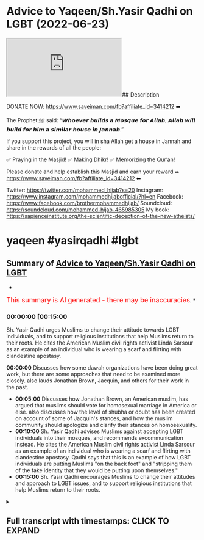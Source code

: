 # Advice to Yaqeen/Sh.Yasir Qadhi on LGBT (2022-06-23)

<iframe loading='lazy' src='https://www.youtube.com/embed/i3VL7t5kt54'></iframe>## Description

DONATE NOW: <https://www.saveiman.com/fb?affiliate_id=3414212> ⬅

The Prophet ﷺ said: “𝙒𝙝𝙤𝙚𝙫𝙚𝙧 𝙗𝙪𝙞𝙡𝙙𝙨 𝙖 𝙈𝙤𝙨𝙦𝙪𝙚 𝙛𝙤𝙧 𝘼𝙡𝙡𝙖𝙝, 𝘼𝙡𝙡𝙖𝙝 𝙬𝙞𝙡𝙡 𝙗𝙪𝙞𝙡𝙙 𝙛𝙤𝙧 𝙝𝙞𝙢 𝙖 𝙨𝙞𝙢𝙞𝙡𝙖𝙧 𝙝𝙤𝙪𝙨𝙚 𝙞𝙣 𝙅𝙖𝙣𝙣𝙖𝙝.”

If you support this project, you will in sha Allah get a house in Jannah and share in the rewards of all the people:

✅ Praying in the Masjid!
✅ Making Dhikr!
✅ Memorizing the Qur’an!

Please donate and help establish this Masjid and earn your reward ➡ <https://www.saveiman.com/fb?affiliate_id=3414212> ⬅

Twitter: <https://twitter.com/mohammed_hijab?s=20>
Instagram: <https://www.instagram.com/mohammedhijabofficial/?hl=en>
Facebook: <https://www.facebook.com/brothermohammedhijab/>
Soundcloud: <https://soundcloud.com/mohammed-hijab-465985305>
My book: <https://sapienceinstitute.org/the-scientific-deception-of-the-new-atheists/>

# yaqeen #yasirqadhi #lgbt

## Summary of [Advice to Yaqeen/Sh.Yasir Qadhi on LGBT](https://www.youtube.com/watch?v=i3VL7t5kt54)

*

<span style="color:red; font-size:125%">This summary is AI generated - there may be inaccuracies</span>. *

### <a onclick="modifyYTiframeseektime('900')">00:00:00 [00:15:00</a>

Sh. Yasir Qadhi urges Muslims to change their attitude towards LGBT individuals, and to support religious institutions that help Muslims return to their roots. He cites the American Muslim civil rights activist Linda Sarsour as an example of an individual who is wearing a  scarf and flirting with clandestine apostasy.

**<a onclick="modifyYTiframeseektime('0')">00:00:00</a>** Discusses how some dawah organizations have been doing great work, but there are some approaches that need to be examined more closely. also lauds Jonathan Brown, Jacquin, and others for their work in the past.

* **<a onclick="modifyYTiframeseektime('300')">00:05:00</a>** Discusses how Jonathan Brown, an American muslim, has argued that muslims should vote for homosexual marriage in America or else. also discusses how the level of shubha or doubt has been created on account of some of Jacquin's stances, and how the muslim community should apologize and clarify their stances on homosexuality.
* **<a onclick="modifyYTiframeseektime('600')">00:10:00</a>** Sh. Yasir Qadhi advises Muslims against accepting LGBT individuals into their mosques, and recommends excommunication instead. He cites the American Muslim civil rights activist Linda Sarsour as an example of an individual who is wearing a  scarf and flirting with clandestine apostasy. Qadhi says that this is an example of how LGBT individuals are putting Muslims "on the back foot" and "stripping them of the fake identity that they would be putting upon themselves."
* **<a onclick="modifyYTiframeseektime('900')">00:15:00</a>** Sh. Yasir Qadhi encourages Muslims to change their attitudes and approach to LGBT issues, and to support religious institutions that help Muslims return to their roots.

<details><summary><h2>Full transcript with timestamps: CLICK TO EXPAND</h2></summary>

<a onclick="modifyYTiframeseektime('0)')">0:00:00 hey you are you wasting your time on</a>
<a onclick="modifyYTiframeseektime('2)')">0:00:02 social media again your brothers and</a>
<a onclick="modifyYTiframeseektime('4)')">0:00:04 sisters in islam net from norway are</a>
<a onclick="modifyYTiframeseektime('6)')">0:00:06 establishing a masjid a tawa center</a>
<a onclick="modifyYTiframeseektime('10)')">0:00:10 establishing a masjid to convey the</a>
<a onclick="modifyYTiframeseektime('11)')">0:00:11 message of islam is one of the best</a>
<a onclick="modifyYTiframeseektime('14)')">0:00:14 deeds a muslim can do there's a huge</a>
<a onclick="modifyYTiframeseektime('17)')">0:00:17 need for it in norway you know this and</a>
<a onclick="modifyYTiframeseektime('18)')">0:00:18 i know this so that makes the reward</a>
<a onclick="modifyYTiframeseektime('21)')">0:00:21 even greater so give generously and</a>
<a onclick="modifyYTiframeseektime('24)')">0:00:24 allah azzawajal will give you even more</a>
<a onclick="modifyYTiframeseektime('28)')">0:00:28 [Music]</a>
<a onclick="modifyYTiframeseektime('36)')">0:00:36 this is a follow-up video from one that</a>
<a onclick="modifyYTiframeseektime('38)')">0:00:38 i've done before about issues relating</a>
<a onclick="modifyYTiframeseektime('40)')">0:00:40 to lgbtq</a>
<a onclick="modifyYTiframeseektime('42)')">0:00:42 especially pertaining to the muslim</a>
<a onclick="modifyYTiframeseektime('43)')">0:00:43 community the tradition is muslim oh you</a>
<a onclick="modifyYTiframeseektime('45)')">0:00:45 just call it the muslim community and in</a>
<a onclick="modifyYTiframeseektime('48)')">0:00:48 the previous video that i made i was</a>
<a onclick="modifyYTiframeseektime('50)')">0:00:50 speaking particularly about some</a>
<a onclick="modifyYTiframeseektime('51)')">0:00:51 approaches of</a>
<a onclick="modifyYTiframeseektime('52)')">0:00:52 uh some dawah organizations</a>
<a onclick="modifyYTiframeseektime('55)')">0:00:55 um i mentioned ikna i mentioned yakreen</a>
<a onclick="modifyYTiframeseektime('57)')">0:00:57 i mentioned some figures</a>
<a onclick="modifyYTiframeseektime('59)')">0:00:59 of dawah like</a>
<a onclick="modifyYTiframeseektime('62)')">0:01:02 dr jonathan brown and other individuals</a>
<a onclick="modifyYTiframeseektime('65)')">0:01:05 who are i would consider big players in</a>
<a onclick="modifyYTiframeseektime('67)')">0:01:07 the tawa at least or in the public</a>
<a onclick="modifyYTiframeseektime('69)')">0:01:09 discourse and rightfully so because they</a>
<a onclick="modifyYTiframeseektime('71)')">0:01:11 have made many contributions which some</a>
<a onclick="modifyYTiframeseektime('74)')">0:01:14 of their detractors</a>
<a onclick="modifyYTiframeseektime('75)')">0:01:15 will never be able to make let alone</a>
<a onclick="modifyYTiframeseektime('77)')">0:01:17 have made in the past for example</a>
<a onclick="modifyYTiframeseektime('79)')">0:01:19 yesterday has done some great work</a>
<a onclick="modifyYTiframeseektime('82)')">0:01:22 especially relating to the seerah that</a>
<a onclick="modifyYTiframeseektime('84)')">0:01:24 he's put up in the english language i</a>
<a onclick="modifyYTiframeseektime('85)')">0:01:25 think i don't think</a>
<a onclick="modifyYTiframeseektime('86)')">0:01:26 almost anyone has done anything like</a>
<a onclick="modifyYTiframeseektime('88)')">0:01:28 that in terms of the effort and the</a>
<a onclick="modifyYTiframeseektime('90)')">0:01:30 output that was put into that and the</a>
<a onclick="modifyYTiframeseektime('92)')">0:01:32 originality and the</a>
<a onclick="modifyYTiframeseektime('93)')">0:01:33 research that must have been put into</a>
<a onclick="modifyYTiframeseektime('95)')">0:01:35 such a thing</a>
<a onclick="modifyYTiframeseektime('96)')">0:01:36 likewise</a>
<a onclick="modifyYTiframeseektime('98)')">0:01:38 he's done really great work and when it</a>
<a onclick="modifyYTiframeseektime('100)')">0:01:40 comes to the production quality of some</a>
<a onclick="modifyYTiframeseektime('102)')">0:01:42 of the things that have come up from</a>
<a onclick="modifyYTiframeseektime('102)')">0:01:42 japan i think everyone agrees that it's</a>
<a onclick="modifyYTiframeseektime('104)')">0:01:44 really brilliant and excellent and when</a>
<a onclick="modifyYTiframeseektime('106)')">0:01:46 he comes and</a>
<a onclick="modifyYTiframeseektime('108)')">0:01:48 speaks especially when he storytells and</a>
<a onclick="modifyYTiframeseektime('110)')">0:01:50 i have to say it's really really like</a>
<a onclick="modifyYTiframeseektime('112)')">0:01:52 inspirational the way he speaks about</a>
<a onclick="modifyYTiframeseektime('114)')">0:01:54 some of the prophets of the past and</a>
<a onclick="modifyYTiframeseektime('116)')">0:01:56 some of the companions of the past</a>
<a onclick="modifyYTiframeseektime('117)')">0:01:57 masha'allah is really it's excellent and</a>
<a onclick="modifyYTiframeseektime('119)')">0:01:59 jonathan brown an excellent a star a</a>
<a onclick="modifyYTiframeseektime('122)')">0:02:02 great academic who's done some really</a>
<a onclick="modifyYTiframeseektime('124)')">0:02:04 great work in the past and i think a lot</a>
<a onclick="modifyYTiframeseektime('125)')">0:02:05 of the detractors that do attack these</a>
<a onclick="modifyYTiframeseektime('127)')">0:02:07 people may have perverse intentions</a>
<a onclick="modifyYTiframeseektime('129)')">0:02:09 quite frankly i mean</a>
<a onclick="modifyYTiframeseektime('131)')">0:02:11 and</a>
<a onclick="modifyYTiframeseektime('132)')">0:02:12 i will repeat will not in the future</a>
<a onclick="modifyYTiframeseektime('135)')">0:02:15 let alone have in the past be able to</a>
<a onclick="modifyYTiframeseektime('137)')">0:02:17 produce anything like what these</a>
<a onclick="modifyYTiframeseektime('139)')">0:02:19 individuals have produced in terms of</a>
<a onclick="modifyYTiframeseektime('141)')">0:02:21 their contribution to the islamic</a>
<a onclick="modifyYTiframeseektime('142)')">0:02:22 discourse for the muslim people</a>
<a onclick="modifyYTiframeseektime('145)')">0:02:25 so we have benefited from that and i</a>
<a onclick="modifyYTiframeseektime('146)')">0:02:26 think it's important to start with that</a>
<a onclick="modifyYTiframeseektime('148)')">0:02:28 kind of recognition because these people</a>
<a onclick="modifyYTiframeseektime('150)')">0:02:30 have been in the dawa and in the public</a>
<a onclick="modifyYTiframeseektime('152)')">0:02:32 space much longer than we have and we</a>
<a onclick="modifyYTiframeseektime('155)')">0:02:35 uh you know have benefited i have</a>
<a onclick="modifyYTiframeseektime('156)')">0:02:36 personally benefited so much from all</a>
<a onclick="modifyYTiframeseektime('159)')">0:02:39 three individuals i must say</a>
<a onclick="modifyYTiframeseektime('161)')">0:02:41 and so i don't want anyone to think</a>
<a onclick="modifyYTiframeseektime('163)')">0:02:43 that this is trying to you know cancel</a>
<a onclick="modifyYTiframeseektime('166)')">0:02:46 them or something like this and</a>
<a onclick="modifyYTiframeseektime('167)')">0:02:47 what do we gain from that they're our</a>
<a onclick="modifyYTiframeseektime('169)')">0:02:49 friends we have a good personal</a>
<a onclick="modifyYTiframeseektime('170)')">0:02:50 relationship with them i've spoken to</a>
<a onclick="modifyYTiframeseektime('172)')">0:02:52 yesterday twice we've done two podcasts</a>
<a onclick="modifyYTiframeseektime('175)')">0:02:55 together jonathan brown has done a</a>
<a onclick="modifyYTiframeseektime('176)')">0:02:56 podcast with him we have a good personal</a>
<a onclick="modifyYTiframeseektime('178)')">0:02:58 relationship there's no need or reason</a>
<a onclick="modifyYTiframeseektime('180)')">0:03:00 or personal gain that i get from this at</a>
<a onclick="modifyYTiframeseektime('182)')">0:03:02 all</a>
<a onclick="modifyYTiframeseektime('184)')">0:03:04 at all the second thing i'll say is</a>
<a onclick="modifyYTiframeseektime('187)')">0:03:07 they've done great work and they</a>
<a onclick="modifyYTiframeseektime('188)')">0:03:08 continue to do great work and we don't</a>
<a onclick="modifyYTiframeseektime('189)')">0:03:09 want to disturb that great work</a>
<a onclick="modifyYTiframeseektime('192)')">0:03:12 not having said all that</a>
<a onclick="modifyYTiframeseektime('194)')">0:03:14 what i will say is this</a>
<a onclick="modifyYTiframeseektime('196)')">0:03:16 there are some approaches which need to</a>
<a onclick="modifyYTiframeseektime('198)')">0:03:18 be examined okay there are some</a>
<a onclick="modifyYTiframeseektime('200)')">0:03:20 approaches that need to be examined now</a>
<a onclick="modifyYTiframeseektime('201)')">0:03:21 recently i was very encouraged to find</a>
<a onclick="modifyYTiframeseektime('204)')">0:03:24 that after i done my first video</a>
<a onclick="modifyYTiframeseektime('207)')">0:03:27 that jacquin actually done a webinar</a>
<a onclick="modifyYTiframeseektime('210)')">0:03:30 uh</a>
<a onclick="modifyYTiframeseektime('212)')">0:03:32 sorry they've done webinar we are</a>
<a onclick="modifyYTiframeseektime('213)')">0:03:33 cleaned on a webinar</a>
<a onclick="modifyYTiframeseektime('215)')">0:03:35 on lgbtq uh issues i think that was the</a>
<a onclick="modifyYTiframeseektime('218)')">0:03:38 name of the webinar and they did clarify</a>
<a onclick="modifyYTiframeseektime('221)')">0:03:41 a lot a lot of things they clarified the</a>
<a onclick="modifyYTiframeseektime('223)')">0:03:43 ah cam of same-sex relationships and so</a>
<a onclick="modifyYTiframeseektime('226)')">0:03:46 on and i was very encouraged to see this</a>
<a onclick="modifyYTiframeseektime('228)')">0:03:48 uh clarification and unhappy and really</a>
<a onclick="modifyYTiframeseektime('232)')">0:03:52 i i i salute the the effort and commend</a>
<a onclick="modifyYTiframeseektime('235)')">0:03:55 it uh genuinely i'm not just saying i'm</a>
<a onclick="modifyYTiframeseektime('237)')">0:03:57 not just saying that and even</a>
<a onclick="modifyYTiframeseektime('239)')">0:03:59 came out and made a video about</a>
<a onclick="modifyYTiframeseektime('240)')">0:04:00 transgenderism and the fetus on on that</a>
<a onclick="modifyYTiframeseektime('243)')">0:04:03 and so on and honestly i really</a>
<a onclick="modifyYTiframeseektime('246)')">0:04:06 appreciate the self-reflective nature of</a>
<a onclick="modifyYTiframeseektime('249)')">0:04:09 the institute that you've been able to</a>
<a onclick="modifyYTiframeseektime('250)')">0:04:10 do all that kind of thing</a>
<a onclick="modifyYTiframeseektime('252)')">0:04:12 but what i will say is this</a>
<a onclick="modifyYTiframeseektime('255)')">0:04:15 the level of clarification there's a</a>
<a onclick="modifyYTiframeseektime('257)')">0:04:17 question i have to you</a>
<a onclick="modifyYTiframeseektime('259)')">0:04:19 is the level of clarification</a>
<a onclick="modifyYTiframeseektime('263)')">0:04:23 in line or commensurate with the level</a>
<a onclick="modifyYTiframeseektime('266)')">0:04:26 of</a>
<a onclick="modifyYTiframeseektime('266)')">0:04:26 doubt or shubha that has been created</a>
<a onclick="modifyYTiframeseektime('268)')">0:04:28 this is a question for me to you is the</a>
<a onclick="modifyYTiframeseektime('271)')">0:04:31 level of clarification that has been</a>
<a onclick="modifyYTiframeseektime('272)')">0:04:32 provided</a>
<a onclick="modifyYTiframeseektime('273)')">0:04:33 commensurate</a>
<a onclick="modifyYTiframeseektime('274)')">0:04:34 or</a>
<a onclick="modifyYTiframeseektime('276)')">0:04:36 with the level of subha that has been</a>
<a onclick="modifyYTiframeseektime('277)')">0:04:37 created now you may ask why should there</a>
<a onclick="modifyYTiframeseektime('280)')">0:04:40 be such a subha when we have</a>
<a onclick="modifyYTiframeseektime('282)')">0:04:42 consistently made</a>
<a onclick="modifyYTiframeseektime('284)')">0:04:44 you know our points clear on the ham of</a>
<a onclick="modifyYTiframeseektime('286)')">0:04:46 same-sex relationships i'll tell you why</a>
<a onclick="modifyYTiframeseektime('289)')">0:04:49 and since i've had these</a>
<a onclick="modifyYTiframeseektime('290)')">0:04:50 conversations online public</a>
<a onclick="modifyYTiframeseektime('292)')">0:04:52 conversations which are which are on the</a>
<a onclick="modifyYTiframeseektime('294)')">0:04:54 public record which people can watch</a>
<a onclick="modifyYTiframeseektime('296)')">0:04:56 i'll give you three examples of it in</a>
<a onclick="modifyYTiframeseektime('299)')">0:04:59 fact</a>
<a onclick="modifyYTiframeseektime('300)')">0:05:00 the level of shubha or doubt has been</a>
<a onclick="modifyYTiframeseektime('302)')">0:05:02 created on account</a>
<a onclick="modifyYTiframeseektime('304)')">0:05:04 of some of the stances that jacquin have</a>
<a onclick="modifyYTiframeseektime('306)')">0:05:06 taken</a>
<a onclick="modifyYTiframeseektime('307)')">0:05:07 for example jonathan brown made an</a>
<a onclick="modifyYTiframeseektime('310)')">0:05:10 article</a>
<a onclick="modifyYTiframeseektime('311)')">0:05:11 or has written an article that was then</a>
<a onclick="modifyYTiframeseektime('313)')">0:05:13 put onto jaquin which argued for the</a>
<a onclick="modifyYTiframeseektime('316)')">0:05:16 case of us supporting as the muslim</a>
<a onclick="modifyYTiframeseektime('318)')">0:05:18 community same-sex marriage</a>
<a onclick="modifyYTiframeseektime('320)')">0:05:20 now he says it wasn't an islamic case</a>
<a onclick="modifyYTiframeseektime('322)')">0:05:22 and he put so many caveats it wasn't</a>
<a onclick="modifyYTiframeseektime('325)')">0:05:25 quid pro quo and it wasn't this and so</a>
<a onclick="modifyYTiframeseektime('327)')">0:05:27 on</a>
<a onclick="modifyYTiframeseektime('328)')">0:05:28 nevertheless</a>
<a onclick="modifyYTiframeseektime('329)')">0:05:29 it was an article that argued that</a>
<a onclick="modifyYTiframeseektime('331)')">0:05:31 muslim people should vote for homosexual</a>
<a onclick="modifyYTiframeseektime('335)')">0:05:35 marriage in america or maybe elsewhere</a>
<a onclick="modifyYTiframeseektime('337)')">0:05:37 okay</a>
<a onclick="modifyYTiframeseektime('339)')">0:05:39 and it was on a</a>
<a onclick="modifyYTiframeseektime('341)')">0:05:41 website of an organization which was</a>
<a onclick="modifyYTiframeseektime('343)')">0:05:43 meant to represent the interests of the</a>
<a onclick="modifyYTiframeseektime('345)')">0:05:45 muslim people and it was really</a>
<a onclick="modifyYTiframeseektime('347)')">0:05:47 an apolo it is really an apologetic</a>
<a onclick="modifyYTiframeseektime('349)')">0:05:49 organization which was meant to deal</a>
<a onclick="modifyYTiframeseektime('351)')">0:05:51 with the doubts of the people</a>
<a onclick="modifyYTiframeseektime('353)')">0:05:53 if it is a political</a>
<a onclick="modifyYTiframeseektime('355)')">0:05:55 article what is it doing</a>
<a onclick="modifyYTiframeseektime('357)')">0:05:57 on</a>
<a onclick="modifyYTiframeseektime('358)')">0:05:58 an islamic website</a>
<a onclick="modifyYTiframeseektime('361)')">0:06:01 isn't that shopper that is being created</a>
<a onclick="modifyYTiframeseektime('364)')">0:06:04 so the question now which begs itself</a>
<a onclick="modifyYTiframeseektime('367)')">0:06:07 is</a>
<a onclick="modifyYTiframeseektime('368)')">0:06:08 can muslim people support such a thing</a>
<a onclick="modifyYTiframeseektime('369)')">0:06:09 which is antithetical to their own</a>
<a onclick="modifyYTiframeseektime('371)')">0:06:11 beliefs are you telling me that such a</a>
<a onclick="modifyYTiframeseektime('372)')">0:06:12 thing was not a supper it was a supper</a>
<a onclick="modifyYTiframeseektime('375)')">0:06:15 and the evidence of that</a>
<a onclick="modifyYTiframeseektime('376)')">0:06:16 is that it was removed subsequently</a>
<a onclick="modifyYTiframeseektime('379)')">0:06:19 after these discussions were had in the</a>
<a onclick="modifyYTiframeseektime('381)')">0:06:21 public sphere after we had him on the mh</a>
<a onclick="modifyYTiframeseektime('383)')">0:06:23 podcast after the muslim community</a>
<a onclick="modifyYTiframeseektime('385)')">0:06:25 wasn't buying quite frankly the series</a>
<a onclick="modifyYTiframeseektime('387)')">0:06:27 of justifications that jonathan brown</a>
<a onclick="modifyYTiframeseektime('389)')">0:06:29 has put forward</a>
<a onclick="modifyYTiframeseektime('391)')">0:06:31 it was removed but was removed without</a>
<a onclick="modifyYTiframeseektime('393)')">0:06:33 clarification</a>
<a onclick="modifyYTiframeseektime('395)')">0:06:35 it was removed without consolation it</a>
<a onclick="modifyYTiframeseektime('397)')">0:06:37 was removed without retraction formal</a>
<a onclick="modifyYTiframeseektime('399)')">0:06:39 retraction it was just</a>
<a onclick="modifyYTiframeseektime('401)')">0:06:41 inconsequent conspicuously removed</a>
<a onclick="modifyYTiframeseektime('404)')">0:06:44 and is that enough is that sufficient</a>
<a onclick="modifyYTiframeseektime('406)')">0:06:46 for the muslim community i i say no it's</a>
<a onclick="modifyYTiframeseektime('409)')">0:06:49 not enough after you've done something</a>
<a onclick="modifyYTiframeseektime('411)')">0:06:51 like that which no muslim scholar in the</a>
<a onclick="modifyYTiframeseektime('412)')">0:06:52 history of islam has argued</a>
<a onclick="modifyYTiframeseektime('415)')">0:06:55 you make an argument that no</a>
<a onclick="modifyYTiframeseektime('417)')">0:06:57 precedent has been given for</a>
<a onclick="modifyYTiframeseektime('419)')">0:06:59 jurisprudentially</a>
<a onclick="modifyYTiframeseektime('421)')">0:07:01 and then you just remove it and then no</a>
<a onclick="modifyYTiframeseektime('423)')">0:07:03 clarification is given i think that is</a>
<a onclick="modifyYTiframeseektime('425)')">0:07:05 quite frankly not fair on the muslim</a>
<a onclick="modifyYTiframeseektime('427)')">0:07:07 community</a>
<a onclick="modifyYTiframeseektime('429)')">0:07:09 a second example is there's an entire</a>
<a onclick="modifyYTiframeseektime('431)')">0:07:11 framework that</a>
<a onclick="modifyYTiframeseektime('432)')">0:07:12 man has put forward on fruitful</a>
<a onclick="modifyYTiframeseektime('434)')">0:07:14 coalition building he calls it and it's</a>
<a onclick="modifyYTiframeseektime('436)')">0:07:16 still up there now and he's got levels</a>
<a onclick="modifyYTiframeseektime('439)')">0:07:19 of it and we're seeing almost</a>
<a onclick="modifyYTiframeseektime('441)')">0:07:21 you know shake hands and hold hands and</a>
<a onclick="modifyYTiframeseektime('443)')">0:07:23 so on with members of the lgbtq</a>
<a onclick="modifyYTiframeseektime('446)')">0:07:26 community</a>
<a onclick="modifyYTiframeseektime('447)')">0:07:27 walking in the parades and doing these</a>
<a onclick="modifyYTiframeseektime('449)')">0:07:29 practices and rituals and all these kind</a>
<a onclick="modifyYTiframeseektime('450)')">0:07:30 of things which has been refuted for and</a>
<a onclick="modifyYTiframeseektime('452)')">0:07:32 rightfully so quite frankly</a>
<a onclick="modifyYTiframeseektime('455)')">0:07:35 and then</a>
<a onclick="modifyYTiframeseektime('457)')">0:07:37 where is i mean is the level of</a>
<a onclick="modifyYTiframeseektime('459)')">0:07:39 apology and the level of clarification</a>
<a onclick="modifyYTiframeseektime('461)')">0:07:41 was it</a>
<a onclick="modifyYTiframeseektime('463)')">0:07:43 was it in line with that you have to ask</a>
<a onclick="modifyYTiframeseektime('465)')">0:07:45 yourself that question you have to ask</a>
<a onclick="modifyYTiframeseektime('467)')">0:07:47 yourself that question</a>
<a onclick="modifyYTiframeseektime('469)')">0:07:49 secondly</a>
<a onclick="modifyYTiframeseektime('470)')">0:07:50 why is it the case that the only</a>
<a onclick="modifyYTiframeseektime('473)')">0:07:53 relationship that the big players of</a>
<a onclick="modifyYTiframeseektime('476)')">0:07:56 american da'wah have had with</a>
<a onclick="modifyYTiframeseektime('478)')">0:07:58 homosexuals is one where they're a</a>
<a onclick="modifyYTiframeseektime('481)')">0:08:01 either on the back foot or b trying to</a>
<a onclick="modifyYTiframeseektime('483)')">0:08:03 build coalitions is this really the</a>
<a onclick="modifyYTiframeseektime('485)')">0:08:05 quranic model</a>
<a onclick="modifyYTiframeseektime('488)')">0:08:08 well it's not</a>
<a onclick="modifyYTiframeseektime('500)')">0:08:20 is that we the only thing the muslims</a>
<a onclick="modifyYTiframeseektime('502)')">0:08:22 are doing with</a>
<a onclick="modifyYTiframeseektime('503)')">0:08:23 individuals who are self-proclaimed</a>
<a onclick="modifyYTiframeseektime('506)')">0:08:26 happily homosexuals is this</a>
<a onclick="modifyYTiframeseektime('511)')">0:08:31 i don't think you'd sorry to say i'm</a>
<a onclick="modifyYTiframeseektime('512)')">0:08:32 sorry i'm so sorry i don't think you</a>
<a onclick="modifyYTiframeseektime('514)')">0:08:34 would endorse that in the least</a>
<a onclick="modifyYTiframeseektime('517)')">0:08:37 why have you never given doubt why have</a>
<a onclick="modifyYTiframeseektime('518)')">0:08:38 we never seen any of you give dawah</a>
<a onclick="modifyYTiframeseektime('521)')">0:08:41 to individuals who are exhibiting this</a>
<a onclick="modifyYTiframeseektime('523)')">0:08:43 feeling</a>
<a onclick="modifyYTiframeseektime('524)')">0:08:44 from the non-muslim community</a>
<a onclick="modifyYTiframeseektime('526)')">0:08:46 true relationship building</a>
<a onclick="modifyYTiframeseektime('530)')">0:08:50 is not having a phony relationship based</a>
<a onclick="modifyYTiframeseektime('532)')">0:08:52 on disingenuous beliefs</a>
<a onclick="modifyYTiframeseektime('536)')">0:08:56 or that you try and put the elephant</a>
<a onclick="modifyYTiframeseektime('537)')">0:08:57 under the carpet or something</a>
<a onclick="modifyYTiframeseektime('540)')">0:09:00 no</a>
<a onclick="modifyYTiframeseektime('541)')">0:09:01 true relationship building is where you</a>
<a onclick="modifyYTiframeseektime('543)')">0:09:03 agree to disagree</a>
<a onclick="modifyYTiframeseektime('545)')">0:09:05 that is why</a>
<a onclick="modifyYTiframeseektime('546)')">0:09:06 the homosexual community some of which</a>
<a onclick="modifyYTiframeseektime('549)')">0:09:09 they have no problem with me</a>
<a onclick="modifyYTiframeseektime('550)')">0:09:10 it's all for the public record to see</a>
<a onclick="modifyYTiframeseektime('552)')">0:09:12 i've had conversations with them in the</a>
<a onclick="modifyYTiframeseektime('554)')">0:09:14 public space</a>
<a onclick="modifyYTiframeseektime('555)')">0:09:15 and after i've explained to them my</a>
<a onclick="modifyYTiframeseektime('558)')">0:09:18 entire ethos and my all my beliefs</a>
<a onclick="modifyYTiframeseektime('561)')">0:09:21 it's still agreed to disagree and it's</a>
<a onclick="modifyYTiframeseektime('562)')">0:09:22 actually happy days because there is</a>
<a onclick="modifyYTiframeseektime('564)')">0:09:24 tolerance in that community i mean it's</a>
<a onclick="modifyYTiframeseektime('565)')">0:09:25 not like they're completely intolerant</a>
<a onclick="modifyYTiframeseektime('566)')">0:09:26 to the muslim people do you have such</a>
<a onclick="modifyYTiframeseektime('569)')">0:09:29 uh maybe</a>
<a onclick="modifyYTiframeseektime('570)')">0:09:30 fear that they'll you'll be rejected by</a>
<a onclick="modifyYTiframeseektime('572)')">0:09:32 them that you cannot even engage with</a>
<a onclick="modifyYTiframeseektime('574)')">0:09:34 them in a positive manner telling them</a>
<a onclick="modifyYTiframeseektime('575)')">0:09:35 what islam is</a>
<a onclick="modifyYTiframeseektime('577)')">0:09:37 why have we not seen one</a>
<a onclick="modifyYTiframeseektime('580)')">0:09:40 single video</a>
<a onclick="modifyYTiframeseektime('582)')">0:09:42 or something on the public record where</a>
<a onclick="modifyYTiframeseektime('584)')">0:09:44 you are challenging the beliefs</a>
<a onclick="modifyYTiframeseektime('586)')">0:09:46 and the stances and the practices of</a>
<a onclick="modifyYTiframeseektime('588)')">0:09:48 those individuals who we call brothers</a>
<a onclick="modifyYTiframeseektime('591)')">0:09:51 and sisters in humanity</a>
<a onclick="modifyYTiframeseektime('592)')">0:09:52 if you really want the best for someone</a>
<a onclick="modifyYTiframeseektime('594)')">0:09:54 you share what you think you have with</a>
<a onclick="modifyYTiframeseektime('596)')">0:09:56 them</a>
<a onclick="modifyYTiframeseektime('597)')">0:09:57 it's not it's</a>
<a onclick="modifyYTiframeseektime('600)')">0:10:00 that's the second criticism so this is a</a>
<a onclick="modifyYTiframeseektime('602)')">0:10:02 weak</a>
<a onclick="modifyYTiframeseektime('602)')">0:10:02 approach and this weakness was exhibited</a>
<a onclick="modifyYTiframeseektime('606)')">0:10:06 for all to see</a>
<a onclick="modifyYTiframeseektime('608)')">0:10:08 in the following clip which i found was</a>
<a onclick="modifyYTiframeseektime('611)')">0:10:11 well when i first saw it i was very</a>
<a onclick="modifyYTiframeseektime('613)')">0:10:13 upset and angered on behalf of shaykh</a>
<a onclick="modifyYTiframeseektime('616)')">0:10:16 let's watch let's watch the clip</a>
<a onclick="modifyYTiframeseektime('617)')">0:10:17 together do you see how that's</a>
<a onclick="modifyYTiframeseektime('619)')">0:10:19 problematic for a lot of people</a>
<a onclick="modifyYTiframeseektime('620)')">0:10:20 listening who'll say you say they're</a>
<a onclick="modifyYTiframeseektime('621)')">0:10:21 welcome in your mosque but they're</a>
<a onclick="modifyYTiframeseektime('622)')">0:10:22 welcome as sinners and that</a>
<a onclick="modifyYTiframeseektime('624)')">0:10:24 well it's not it's not our it's not our</a>
<a onclick="modifyYTiframeseektime('627)')">0:10:27 uh job to judge others i'm willing to</a>
<a onclick="modifyYTiframeseektime('629)')">0:10:29 allow them their rights are they willing</a>
<a onclick="modifyYTiframeseektime('631)')">0:10:31 to allow me my rights when you say</a>
<a onclick="modifyYTiframeseektime('632)')">0:10:32 you're willing to allow them their</a>
<a onclick="modifyYTiframeseektime('633)')">0:10:33 rights their political rights</a>
<a onclick="modifyYTiframeseektime('635)')">0:10:35 do you support same-sex marriage i</a>
<a onclick="modifyYTiframeseektime('636)')">0:10:36 support the notion that the american</a>
<a onclick="modifyYTiframeseektime('638)')">0:10:38 government is not in charge of morality</a>
<a onclick="modifyYTiframeseektime('640)')">0:10:40 so you're not opposed to same-sex</a>
<a onclick="modifyYTiframeseektime('642)')">0:10:42 marriage</a>
<a onclick="modifyYTiframeseektime('643)')">0:10:43 politically yes but but morally i i</a>
<a onclick="modifyYTiframeseektime('646)')">0:10:46 don't agree with this so there's a</a>
<a onclick="modifyYTiframeseektime('647)')">0:10:47 there's a difference</a>
<a onclick="modifyYTiframeseektime('648)')">0:10:48 of the land you're not complaining</a>
<a onclick="modifyYTiframeseektime('650)')">0:10:50 do you think</a>
<a onclick="modifyYTiframeseektime('652)')">0:10:52 that</a>
<a onclick="modifyYTiframeseektime('653)')">0:10:53 this is fair</a>
<a onclick="modifyYTiframeseektime('654)')">0:10:54 that a member of the</a>
<a onclick="modifyYTiframeseektime('657)')">0:10:57 so-called scholarly classes</a>
<a onclick="modifyYTiframeseektime('659)')">0:10:59 the high echelons of islamic</a>
<a onclick="modifyYTiframeseektime('661)')">0:11:01 intellectuality</a>
<a onclick="modifyYTiframeseektime('664)')">0:11:04 is put in front of an individual</a>
<a onclick="modifyYTiframeseektime('666)')">0:11:06 actually two of them but let's focus on</a>
<a onclick="modifyYTiframeseektime('668)')">0:11:08 linda</a>
<a onclick="modifyYTiframeseektime('669)')">0:11:09 an individual who is flirting with</a>
<a onclick="modifyYTiframeseektime('672)')">0:11:12 clandestine apostasy</a>
<a onclick="modifyYTiframeseektime('676)')">0:11:16 and that she's putting you on the back</a>
<a onclick="modifyYTiframeseektime('677)')">0:11:17 foot</a>
<a onclick="modifyYTiframeseektime('680)')">0:11:20 well it breaks my heart to see that</a>
<a onclick="modifyYTiframeseektime('683)')">0:11:23 she's putting you on the back foot</a>
<a onclick="modifyYTiframeseektime('685)')">0:11:25 and she's mentioning things which have</a>
<a onclick="modifyYTiframeseektime('687)')">0:11:27 in them the potential for riddha</a>
<a onclick="modifyYTiframeseektime('690)')">0:11:30 apostasy and they're going unchallenged</a>
<a onclick="modifyYTiframeseektime('692)')">0:11:32 this is an individual who's wearing a</a>
<a onclick="modifyYTiframeseektime('694)')">0:11:34 head scarf</a>
<a onclick="modifyYTiframeseektime('695)')">0:11:35 she's in front of a man of deen religion</a>
<a onclick="modifyYTiframeseektime('698)')">0:11:38 and she's saying we basically it's a</a>
<a onclick="modifyYTiframeseektime('700)')">0:11:40 paraphrase that she thinks the cause of</a>
<a onclick="modifyYTiframeseektime('702)')">0:11:42 homosexuality is the same islamic cause</a>
<a onclick="modifyYTiframeseektime('704)')">0:11:44 you put that to linda you're an american</a>
<a onclick="modifyYTiframeseektime('705)')">0:11:45 muslim civil rights activist you</a>
<a onclick="modifyYTiframeseektime('707)')">0:11:47 campaign against islamophobia in favor</a>
<a onclick="modifyYTiframeseektime('709)')">0:11:49 of muslim civil rights but you also</a>
<a onclick="modifyYTiframeseektime('710)')">0:11:50 campaign against homophobia and in favor</a>
<a onclick="modifyYTiframeseektime('713)')">0:11:53 of lgbt rights do you see that as all</a>
<a onclick="modifyYTiframeseektime('715)')">0:11:55 part of the same struggle</a>
<a onclick="modifyYTiframeseektime('717)')">0:11:57 absolutely and i will say this about</a>
<a onclick="modifyYTiframeseektime('718)')">0:11:58 american muslims there has not been any</a>
<a onclick="modifyYTiframeseektime('720)')">0:12:00 coordinated coordinated campaign</a>
<a onclick="modifyYTiframeseektime('722)')">0:12:02 oppositional to the supreme court um</a>
<a onclick="modifyYTiframeseektime('724)')">0:12:04 decision for same-sex marriage and</a>
<a onclick="modifyYTiframeseektime('726)')">0:12:06 you're not correcting that in fact</a>
<a onclick="modifyYTiframeseektime('727)')">0:12:07 you're just revere you're talking about</a>
<a onclick="modifyYTiframeseektime('729)')">0:12:09 your own track record and defending</a>
<a onclick="modifyYTiframeseektime('730)')">0:12:10 yourself yeah not even islam but quite</a>
<a onclick="modifyYTiframeseektime('732)')">0:12:12 frankly yourself well let me put that</a>
<a onclick="modifyYTiframeseektime('734)')">0:12:14 point to it well that's exactly what</a>
<a onclick="modifyYTiframeseektime('735)')">0:12:15 i've been doing linda if you actually</a>
<a onclick="modifyYTiframeseektime('736)')">0:12:16 listen to the lectures that are on</a>
<a onclick="modifyYTiframeseektime('738)')">0:12:18 youtube uh i would say i'm one of the</a>
<a onclick="modifyYTiframeseektime('739)')">0:12:19 very few clerics that have very publicly</a>
<a onclick="modifyYTiframeseektime('742)')">0:12:22 said do you think this is going to give</a>
<a onclick="modifyYTiframeseektime('744)')">0:12:24 islam and muslims</a>
<a onclick="modifyYTiframeseektime('749)')">0:12:29 it is a failed approach and it's not an</a>
<a onclick="modifyYTiframeseektime('752)')">0:12:32 approach that is going to yield any uh</a>
<a onclick="modifyYTiframeseektime('754)')">0:12:34 positive effects</a>
<a onclick="modifyYTiframeseektime('756)')">0:12:36 and it's likely to</a>
<a onclick="modifyYTiframeseektime('758)')">0:12:38 mark all of the good work you've done</a>
<a onclick="modifyYTiframeseektime('760)')">0:12:40 elsewhere</a>
<a onclick="modifyYTiframeseektime('761)')">0:12:41 and i see that as a real tragedy in fact</a>
<a onclick="modifyYTiframeseektime('763)')">0:12:43 and it hurts me to say it</a>
<a onclick="modifyYTiframeseektime('766)')">0:12:46 it hurts me to say it but i'm angered</a>
<a onclick="modifyYTiframeseektime('768)')">0:12:48 and disappointed</a>
<a onclick="modifyYTiframeseektime('770)')">0:12:50 and i never saw this video before i only</a>
<a onclick="modifyYTiframeseektime('771)')">0:12:51 saw this quite recently when i saw it i</a>
<a onclick="modifyYTiframeseektime('773)')">0:12:53 was very disappointed when i</a>
<a onclick="modifyYTiframeseektime('775)')">0:12:55 to see a woman like that yeah</a>
<a onclick="modifyYTiframeseektime('778)')">0:12:58 a woman like that</a>
<a onclick="modifyYTiframeseektime('780)')">0:13:00 yanni put you on the back foot yes</a>
<a onclick="modifyYTiframeseektime('783)')">0:13:03 in that way</a>
<a onclick="modifyYTiframeseektime('784)')">0:13:04 yeah and you couldn't even ask a couple</a>
<a onclick="modifyYTiframeseektime('786)')">0:13:06 of questions that would have put her</a>
<a onclick="modifyYTiframeseektime('787)')">0:13:07 directly on the back foot do you</a>
<a onclick="modifyYTiframeseektime('788)')">0:13:08 consider homosexuality as a sin</a>
<a onclick="modifyYTiframeseektime('790)')">0:13:10 it would have it would have if she said</a>
<a onclick="modifyYTiframeseektime('792)')">0:13:12 yes</a>
<a onclick="modifyYTiframeseektime('793)')">0:13:13 then it would so how do you</a>
<a onclick="modifyYTiframeseektime('795)')">0:13:15 then you can follow up if she said no</a>
<a onclick="modifyYTiframeseektime('797)')">0:13:17 then you can excommunicate her you can</a>
<a onclick="modifyYTiframeseektime('800)')">0:13:20 excommunicate from the fault of islam</a>
<a onclick="modifyYTiframeseektime('802)')">0:13:22 after you do it kamas alhaja and then</a>
<a onclick="modifyYTiframeseektime('804)')">0:13:24 you put her in the back foot again you</a>
<a onclick="modifyYTiframeseektime('806)')">0:13:26 you strip her of the fake identity that</a>
<a onclick="modifyYTiframeseektime('808)')">0:13:28 then she would be putting upon herself</a>
<a onclick="modifyYTiframeseektime('810)')">0:13:30 this is the isa we require this is the</a>
<a onclick="modifyYTiframeseektime('813)')">0:13:33 clear-cut</a>
<a onclick="modifyYTiframeseektime('814)')">0:13:34 straight talking kulu kola and sadida</a>
<a onclick="modifyYTiframeseektime('816)')">0:13:36 that we need</a>
<a onclick="modifyYTiframeseektime('818)')">0:13:38 it's not fair that the muslims have this</a>
<a onclick="modifyYTiframeseektime('821)')">0:13:41 level of representation quite frankly on</a>
<a onclick="modifyYTiframeseektime('823)')">0:13:43 issues so</a>
<a onclick="modifyYTiframeseektime('824)')">0:13:44 topical as these</a>
<a onclick="modifyYTiframeseektime('826)')">0:13:46 and then you know and then confusion is</a>
<a onclick="modifyYTiframeseektime('829)')">0:13:49 put in the atmosphere so i've given you</a>
<a onclick="modifyYTiframeseektime('830)')">0:13:50 three clear cut examples</a>
<a onclick="modifyYTiframeseektime('834)')">0:13:54 of why the shah as is as it is</a>
<a onclick="modifyYTiframeseektime('837)')">0:13:57 why the doubt has been created in the</a>
<a onclick="modifyYTiframeseektime('840)')">0:14:00 minds of the muslims the issue is not</a>
<a onclick="modifyYTiframeseektime('842)')">0:14:02 just an issue of ideology</a>
<a onclick="modifyYTiframeseektime('845)')">0:14:05 or belief</a>
<a onclick="modifyYTiframeseektime('846)')">0:14:06 the issue is also an issue of attitude</a>
<a onclick="modifyYTiframeseektime('850)')">0:14:10 what made the civil rights movement so</a>
<a onclick="modifyYTiframeseektime('852)')">0:14:12 successful was not just the arguments</a>
<a onclick="modifyYTiframeseektime('854)')">0:14:14 that</a>
<a onclick="modifyYTiframeseektime('855)')">0:14:15 black people were making say for example</a>
<a onclick="modifyYTiframeseektime('856)')">0:14:16 in the 1960s</a>
<a onclick="modifyYTiframeseektime('859)')">0:14:19 it was the spirit that they came with</a>
<a onclick="modifyYTiframeseektime('860)')">0:14:20 the attitude that they came with</a>
<a onclick="modifyYTiframeseektime('862)')">0:14:22 the confidence that they came with</a>
<a onclick="modifyYTiframeseektime('865)')">0:14:25 if they had placid and docile and timid</a>
<a onclick="modifyYTiframeseektime('868)')">0:14:28 and weak attitudes and their temperament</a>
<a onclick="modifyYTiframeseektime('871)')">0:14:31 wasn't fit for purpose the civil rights</a>
<a onclick="modifyYTiframeseektime('873)')">0:14:33 movement wouldn't be what it is</a>
<a onclick="modifyYTiframeseektime('876)')">0:14:36 no change would have been made</a>
<a onclick="modifyYTiframeseektime('878)')">0:14:38 if they had shaken hands with the wrong</a>
<a onclick="modifyYTiframeseektime('880)')">0:14:40 people or tried to take protection and</a>
<a onclick="modifyYTiframeseektime('882)')">0:14:42 seek shelter from individuals who in</a>
<a onclick="modifyYTiframeseektime('885)')">0:14:45 their reality don't want the best for</a>
<a onclick="modifyYTiframeseektime('887)')">0:14:47 the for their own communities</a>
<a onclick="modifyYTiframeseektime('889)')">0:14:49 it wouldn't have been as successful as</a>
<a onclick="modifyYTiframeseektime('890)')">0:14:50 it is he tell you and all of us</a>
<a onclick="modifyYTiframeseektime('894)')">0:14:54 that these people are the sheep</a>
<a onclick="modifyYTiframeseektime('896)')">0:14:56 or the wolves in sheep sheep's clothing</a>
<a onclick="modifyYTiframeseektime('900)')">0:15:00 and he would tell us</a>
<a onclick="modifyYTiframeseektime('902)')">0:15:02 if you take inspiration from him</a>
<a onclick="modifyYTiframeseektime('906)')">0:15:06 to seek self-sufficiency</a>
<a onclick="modifyYTiframeseektime('909)')">0:15:09 after</a>
<a onclick="modifyYTiframeseektime('910)')">0:15:10 allah</a>
<a onclick="modifyYTiframeseektime('912)')">0:15:12 so this is my final advice</a>
<a onclick="modifyYTiframeseektime('915)')">0:15:15 my final advice to you guys</a>
<a onclick="modifyYTiframeseektime('917)')">0:15:17 is don't just change your approach which</a>
<a onclick="modifyYTiframeseektime('920)')">0:15:20 of course you do need to change</a>
<a onclick="modifyYTiframeseektime('923)')">0:15:23 you need to be more polemical forthright</a>
<a onclick="modifyYTiframeseektime('925)')">0:15:25 you need to put your position forward</a>
<a onclick="modifyYTiframeseektime('928)')">0:15:28 put them on the back foot</a>
<a onclick="modifyYTiframeseektime('930)')">0:15:30 but not just that change your attitudes</a>
<a onclick="modifyYTiframeseektime('933)')">0:15:33 because if you don't start</a>
<a onclick="modifyYTiframeseektime('935)')">0:15:35 having a confident attitude to these</a>
<a onclick="modifyYTiframeseektime('938)')">0:15:38 issues</a>
<a onclick="modifyYTiframeseektime('940)')">0:15:40 our people will suffer</a>
<a onclick="modifyYTiframeseektime('943)')">0:15:43 our people will suffer</a>
<a onclick="modifyYTiframeseektime('945)')">0:15:45 more than they have already suffered</a>
<a onclick="modifyYTiframeseektime('951)')">0:15:51 your brothers and sisters in islam net</a>
<a onclick="modifyYTiframeseektime('953)')">0:15:53 from norway are establishing a masjid a</a>
<a onclick="modifyYTiframeseektime('956)')">0:15:56 dhawa center</a>
<a onclick="modifyYTiframeseektime('957)')">0:15:57 this center this masjid this educational</a>
<a onclick="modifyYTiframeseektime('960)')">0:16:00 institution will act like a beacon of</a>
<a onclick="modifyYTiframeseektime('963)')">0:16:03 light calling the muslims in norway back</a>
<a onclick="modifyYTiframeseektime('966)')">0:16:06 to the essence of islam so give</a>
<a onclick="modifyYTiframeseektime('968)')">0:16:08 generously and allah will give you even</a>
<a onclick="modifyYTiframeseektime('971)')">0:16:11 more</a>
<a onclick="modifyYTiframeseektime('984)')">0:16:24 you</a>
</details>
